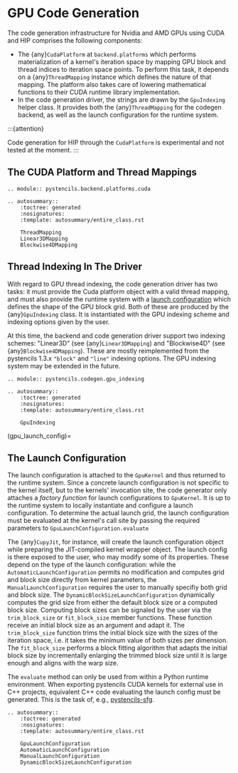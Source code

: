 # GPU Code Generation

The code generation infrastructure for Nvidia and AMD GPUs using CUDA and HIP comprises the following components:

 - The {any}`CudaPlatform` at `backend.platforms` which performs materialization of a kernel's iteration
   space by mapping GPU block and thread indices to iteration space points. To perform this task,
   it depends on a {any}`ThreadMapping` instance which defines the nature of that mapping.
   The platform also takes care of lowering mathematical functions to their CUDA runtime library implementation.
 - In the code generation driver, the strings are drawn by the `GpuIndexing` helper class.
   It provides both the {any}`ThreadMapping` for the codegen backend, as well as the launch configuration
   for the runtime system.

:::{attention}

Code generation for HIP through the `CudaPlatform` is experimental and not tested at the moment.
:::

## The CUDA Platform and Thread Mappings

```{eval-rst}
.. module:: pystencils.backend.platforms.cuda

.. autosummary::
    :toctree: generated
    :nosignatures:
    :template: autosummary/entire_class.rst

    ThreadMapping
    Linear3DMapping
    Blockwise4DMapping
```

## Thread Indexing In The Driver

With regard to GPU thread indexing, the code generation driver has two tasks:
it must provide the Cuda platform object with a valid thread mapping,
and must also provide the runtime system with a [launch configuration](#gpu_launch_config)
which defines the shape of the GPU block grid.
Both of these are produced by the {any}`GpuIndexing` class.
It is instantiated with the GPU indexing scheme and indexing options given by the user.

At this time, the backend and code generation driver support two indexing schemes:
"Linear3D" (see {any}`Linear3DMapping`) and "Blockwise4D" (see {any}`Blockwise4DMapping`).
These are mostly reimplemented from the pystencils 1.3.x `"block"` and `"line"` indexing options.
The GPU indexing system may be extended in the future.


```{eval-rst}
.. module:: pystencils.codegen.gpu_indexing

.. autosummary::
    :toctree: generated
    :nosignatures:
    :template: autosummary/entire_class.rst

    GpuIndexing
```

(gpu_launch_config)=
## The Launch Configuration

The launch configuration is attached to the `GpuKernel` and thus returned to the runtime system.
Since a concrete launch configuration is not specific to the kernel itself, but to the kernels'
invocation site, the code generator only attaches a *factory function* for launch configurations
to `GpuKernel`. It is up to the runtime system to locally instantiate and configure a launch configuration.
To determine the actual launch grid, the launch configuration must be evaluated at the kernel's call site
by passing the required parameters to `GpuLaunchConfiguration.evaluate`

The {any}`CupyJit`, for instance, will create the launch configuration object while preparing the JIT-compiled
kernel wrapper object. The launch config is there exposed to the user, who may modify some of its properties.
These depend on the type of the launch configuration:
while the `AutomaticLaunchConfiguration` permits no modification and computes grid and block size directly from kernel
parameters,
the `ManualLaunchConfiguration` requires the user to manually specifiy both grid and block size.
The `DynamicBlockSizeLaunchConfiguration` dynamically computes the grid size from either the default block size
or a computed block size. Computing block sizes can be signaled by the user via the `trim_block_size` or 
`fit_block_size` member functions. These function receive an initial block size as an argument and adapt it.
The `trim_block_size` function trims the initial block size with the sizes of the iteration space, i.e. it takes 
the minimum value of both sizes per dimension. The `fit_block_size` performs a block fitting algorithm that adapts 
the initial block size by incrementally enlarging the trimmed block size until it is large enough 
and aligns with the warp size.

The `evaluate` method can only be used from within a Python runtime environment.
When exporting pystencils CUDA kernels for external use in C++ projects,
equivalent C++ code evaluating the launch config must be generated.
This is the task of, e.g., [pystencils-sfg](https://pycodegen.pages.i10git.cs.fau.de/pystencils-sfg/).


```{eval-rst}
.. autosummary::
    :toctree: generated
    :nosignatures:
    :template: autosummary/entire_class.rst

    GpuLaunchConfiguration
    AutomaticLaunchConfiguration
    ManualLaunchConfiguration
    DynamicBlockSizeLaunchConfiguration
```

